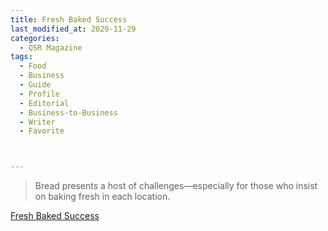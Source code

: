 ```yaml
---
title: Fresh Baked Success
last_modified_at: 2020-11-29
categories:
  - QSR Magazine
tags:
  - Food
  - Business
  - Guide
  - Profile
  - Editorial 
  - Business-to-Business
  - Writer
  - Favorite



---
```


> Bread presents a host of challenges—especially for those who insist on baking fresh in each location.

[Fresh Baked Success](http://www.ourdigitalmags.com/publication/?i=553243&ver=html5&p=18 )
